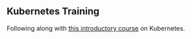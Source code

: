 ## Kubernetes Training

Following along with [this introductory course](https://github.com/nigelpoulton/getting-started-k8s) on Kubernetes.